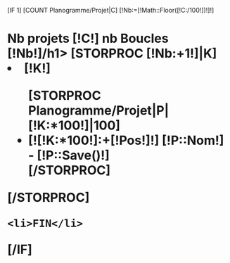[IF 1]
	[COUNT Planogramme/Projet|C]
	[!Nb:=[!Math::Floor([!C:/100!])!]!]
	<h1>Nb projets [!C!] nb Boucles [!Nb!]/h1>
	[STORPROC [!Nb:+1!]|K]
		<li>[!K!]</li><ul>
		[STORPROC Planogramme/Projet|P|[!K:*100!]|100]
			<li>[![!K:*100!]:+[!Pos!]!] [!P::Nom!] - [!P::Save()!]</li>
		[/STORPROC]
		</ul>
	[/STORPROC]
	
	<li>FIN</li>
[/IF]